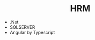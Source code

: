 <h1 align="center">HRM</h1>

<div align="center">

</div>

<div>
    <ul>
    <li>.Net</li>
    <li>SQLSERVER</li>
    <li>Angular by Typescript</li>
  </ul>
</div>



